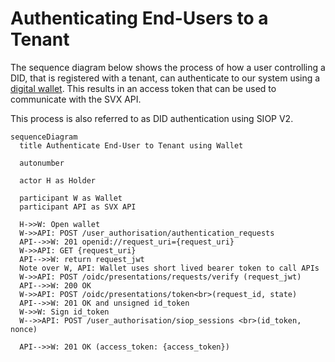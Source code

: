 # Authenticating End-Users to a Tenant

The sequence diagram below shows the process of how a user controlling a DID, that is registered with a tenant, can authenticate to our system using a [digital wallet](/concepts/digital-wallets.md). This results in an access token that can be used to communicate with the SVX API.

This process is also referred to as DID authentication using SIOP V2.

```mermaid
sequenceDiagram
  title Authenticate End-User to Tenant using Wallet

  autonumber

  actor H as Holder

  participant W as Wallet
  participant API as SVX API

  H->>W: Open wallet
  W->>API: POST /user_authorisation/authentication_requests
  API-->>W: 201 openid://request_uri={request_uri}
  W->>API: GET {request_uri}
  API-->>W: return request_jwt
  Note over W, API: Wallet uses short lived bearer token to call APIs
  W->>API: POST /oidc/presentations/requests/verify (request_jwt)
  API-->>W: 200 OK
  W->>API: POST /oidc/presentations/token<br>(request_id, state)
  API-->>W: 201 OK and unsigned id_token
  W->>W: Sign id_token
  W-->>API: POST /user_authorisation/siop_sessions <br>(id_token, nonce)

  API-->>W: 201 OK (access_token: {access_token})
```